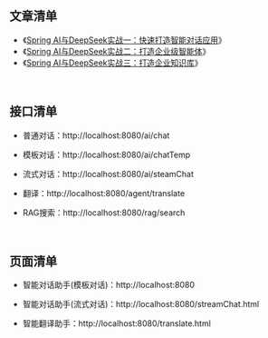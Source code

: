 ## 文章清单
- 《[Spring AI与DeepSeek实战一：快速打造智能对话应用](https://mp.weixin.qq.com/s/Y4hRX5gmmGcSxc_YK0TAgw)》
- 《[Spring AI与DeepSeek实战二：打造企业级智能体](https://mp.weixin.qq.com/s/g73g6JpE73GcAEy8MygBlg)》
- 《[Spring AI与DeepSeek实战三：打造企业知识库](https://mp.weixin.qq.com/s/Hv11MahaaEfHJP4DEFi2tg)》

&nbsp;
## 接口清单
- 普通对话：http://localhost:8080/ai/chat
- 模板对话：http://localhost:8080/ai/chatTemp
- 流式对话：http://localhost:8080/ai/steamChat

- 翻译：http://localhost:8080/agent/translate

- RAG搜索：http://localhost:8080/rag/search

&nbsp;
## 页面清单
- 智能对话助手(模板对话)：http://localhost:8080
- 智能对话助手(流式对话)：http://localhost:8080/streamChat.html

- 智能翻译助手：http://localhost:8080/translate.html
